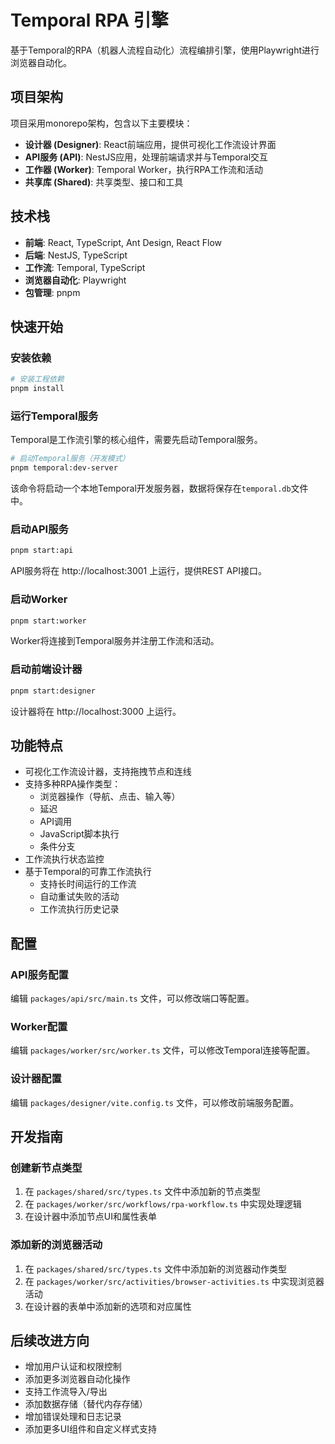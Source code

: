 # Temporal RPA 引擎

基于Temporal的RPA（机器人流程自动化）流程编排引擎，使用Playwright进行浏览器自动化。

## 项目架构

项目采用monorepo架构，包含以下主要模块：

- **设计器 (Designer)**: React前端应用，提供可视化工作流设计界面
- **API服务 (API)**: NestJS应用，处理前端请求并与Temporal交互
- **工作器 (Worker)**: Temporal Worker，执行RPA工作流和活动
- **共享库 (Shared)**: 共享类型、接口和工具

## 技术栈

- **前端**: React, TypeScript, Ant Design, React Flow
- **后端**: NestJS, TypeScript
- **工作流**: Temporal, TypeScript
- **浏览器自动化**: Playwright
- **包管理**: pnpm

## 快速开始

### 安装依赖

```bash
# 安装工程依赖
pnpm install
```

### 运行Temporal服务

Temporal是工作流引擎的核心组件，需要先启动Temporal服务。

```bash
# 启动Temporal服务（开发模式）
pnpm temporal:dev-server
```

该命令将启动一个本地Temporal开发服务器，数据将保存在`temporal.db`文件中。

### 启动API服务

```bash
pnpm start:api
```

API服务将在 http://localhost:3001 上运行，提供REST API接口。

### 启动Worker

```bash
pnpm start:worker
```

Worker将连接到Temporal服务并注册工作流和活动。

### 启动前端设计器

```bash
pnpm start:designer
```

设计器将在 http://localhost:3000 上运行。

## 功能特点

- 可视化工作流设计器，支持拖拽节点和连线
- 支持多种RPA操作类型：
  - 浏览器操作（导航、点击、输入等）
  - 延迟
  - API调用
  - JavaScript脚本执行
  - 条件分支
- 工作流执行状态监控
- 基于Temporal的可靠工作流执行
  - 支持长时间运行的工作流
  - 自动重试失败的活动
  - 工作流执行历史记录

## 配置

### API服务配置

编辑 `packages/api/src/main.ts` 文件，可以修改端口等配置。

### Worker配置

编辑 `packages/worker/src/worker.ts` 文件，可以修改Temporal连接等配置。

### 设计器配置

编辑 `packages/designer/vite.config.ts` 文件，可以修改前端服务配置。

## 开发指南

### 创建新节点类型

1. 在 `packages/shared/src/types.ts` 文件中添加新的节点类型
2. 在 `packages/worker/src/workflows/rpa-workflow.ts` 中实现处理逻辑
3. 在设计器中添加节点UI和属性表单

### 添加新的浏览器活动

1. 在 `packages/shared/src/types.ts` 文件中添加新的浏览器动作类型
2. 在 `packages/worker/src/activities/browser-activities.ts` 中实现浏览器活动
3. 在设计器的表单中添加新的选项和对应属性

## 后续改进方向

- 增加用户认证和权限控制
- 添加更多浏览器自动化操作
- 支持工作流导入/导出
- 添加数据存储（替代内存存储）
- 增加错误处理和日志记录
- 添加更多UI组件和自定义样式支持
